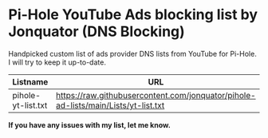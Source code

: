 # Pi-Hole YouTube Ads blocking list by Jonquator (DNS Blocking)
Handpicked custom list of ads provider DNS lists from YouTube for Pi-Hole. I will try to keep it up-to-date.

|Listname|URL|
|--|--|
|pihole-yt-list.txt|https://raw.githubusercontent.com/jonquator/pihole-ad-lists/main/Lists/yt-list.txt|


**If you have any issues with my list, let me know.**
